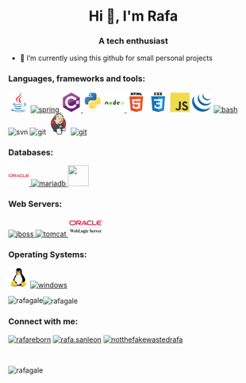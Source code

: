   <h1 align="center">Hi 👋, I'm Rafa</h1>
<h3 align="center">A tech enthusiast</h3>


- 🔭 I’m currently using this github for small personal projects

<h3 align="left">Languages, frameworks and tools:</h3>

<p align="left"> 
<img src="https://raw.githubusercontent.com/devicons/devicon/master/icons/java/java-original.svg" alt="java" width="41" height="41"/> </a> <a href="https://spring.io/" target="_blank"> <img src="https://www.vectorlogo.zone/logos/springio/springio-icon.svg" alt="spring" width="38" height="38"/>
</a> <a href="https://www.w3schools.com/cs/" target="_blank"> <img src="https://raw.githubusercontent.com/devicons/devicon/master/icons/csharp/csharp-original.svg" alt="csharp" width="40" height="40"/> <a href="https://www.python.org" target="_blank"> <img src="https://raw.githubusercontent.com/devicons/devicon/master/icons/python/python-original.svg" alt="python" width="40" height="40"/></a> <a href="https://www.w3schools.com/css/" target="_blank"> <img src="https://raw.githubusercontent.com/devicons/devicon/master/icons/nodejs/nodejs-original-wordmark.svg" alt="nodejs" width="40" height="40"/> </a> <a href="https://www.oracle.com/" target="_blank">  </a>  <img src="https://raw.githubusercontent.com/devicons/devicon/master/icons/html5/html5-original-wordmark.svg" alt="html5" width="40" height="40"/> <img src="https://raw.githubusercontent.com/devicons/devicon/master/icons/css3/css3-original-wordmark.svg" alt="css3" width="40" height="40"/> </a> <a href="https://www.w3.org/html/" target="_blank"> <a href="https://developer.mozilla.org/en-US/docs/Web/JavaScript" target="_blank"> <img src="https://raw.githubusercontent.com/devicons/devicon/master/icons/javascript/javascript-original.svg" alt="javascript" width="40" height="40"/></a> 
<a href="https://jquery.com/" target="_blank"> <img src="https://raw.githubusercontent.com/devicons/devicon/master/icons/jquery/jquery-original.svg" alt="jquery" width="40" height="40"/></a>
<a href="https://www.java.com" target="_blank">  </a>  </a>  <a href="https://www.gnu.org/software/bash/" target="_blank"> <a href="https://git-scm.com/" target="_blank">  <img src="https://www.vectorlogo.zone/logos/gnu_bash/gnu_bash-icon.svg" alt="bash" width="40" height="40"/></a>
 <img src="https://upload.wikimedia.org/wikipedia/commons/a/ab/Subversion-logo-cropped.png" alt="svn" width="40" height="40">
<img src="https://www.vectorlogo.zone/logos/git-scm/git-scm-icon.svg" alt="git" width="40" height="40"/> 
<img src="https://raw.githubusercontent.com/devicons/devicon/master/icons/jenkins/jenkins-original.svg" alt="git" width="42" height="42"/> 
<a href="https://www.sonarlint.org/" target="_blank"><img src="https://plugins.jetbrains.com/files/7973/112566/icon/pluginIcon.svg" alt="git" width="45" height="45"/> </a>


<h3 align="left">Databases:</h3>
<p align="left">
<a href="https://www.mysql.com/" target="_blank"><img src="https://raw.githubusercontent.com/devicons/devicon/master/icons/oracle/oracle-original.svg" alt="oracle" width="42" height="42"/> </a> 
<a href="https://mariadb.org/" target="_blank"> <img src="https://www.vectorlogo.zone/logos/mariadb/mariadb-icon.svg" alt="mariadb" width="42" height="42"/>  </a>
<a href="https://www.microsoft.com/en-us/sql-server/sql-server-downloads"><img src="https://cdn.cdnlogo.com/logos/m/21/microsoft-sql-server.svg"  width="42" height="42"></a>
</p>


<h3 align="left">Web Servers:</h3>
<p align="left">
<a href="https://www.jboss.org/" target="_blank"><img src="https://upload.wikimedia.org/wikipedia/commons/9/95/JBoss_logo.svg" alt="jboss" width="42" height="42"/> </a>
<a href="http://tomcat.apache.org/" target="_blank"> <img src="https://upload.wikimedia.org/wikipedia/commons/f/fe/Apache_Tomcat_logo.svg" alt="tomcat" width="42" height="42"/>  </a>
<a href="https://www.microsoft.com/en-us/sql-server/sql-server-downloads"><img src="https://raw.githubusercontent.com/rafagale/rafagale/main/images/54044999_650038862110748_7626518215702609920_n.png" width="70" height="40"></a>
</p>




<h3 align="left">Operating Systems:</h3>
<a href="https://www.linux.org/" target="_blank"> <img src="https://raw.githubusercontent.com/devicons/devicon/master/icons/linux/linux-original.svg" alt="linux" width="40" height="40"/></a>
<a href="https://www.microsoft.com/en-us/windows" target="_blank"> <img src="https://upload.wikimedia.org/wikipedia/commons/5/5f/Windows_logo_-_2012.svg" alt="windows" width="30" height="38"/></a>
<p align="left"> </p>



<p><img align="left" src="https://github-readme-stats.vercel.app/api/top-langs?username=rafagale&show_icons=true&locale=en&layout=compact" alt="rafagale" /></p>


<p><img align="center" src="https://github-readme-streak-stats.herokuapp.com/?user=rafagale&" alt="rafagale" /></p>
<h3 align="left">Connect with me:</h3>
<p align="left">
  <a href="https://t.me/rafareborn" target="blank"><img align="center" src="https://gist.githubusercontent.com/m8rge/4c2b36369c9f936c02ee883ca8ec89f1/raw/c03fd44ee2b63d7a2a195ff44e9bb071e87b4a40/telegram-source-240px.svg" alt="rafareborn" height="30" width="40" /></a>
<a href="https://fb.com/rafa.sanleon" target="blank"><img align="center" src="https://cdn.jsdelivr.net/npm/simple-icons@3.0.1/icons/facebook.svg" alt="rafa.sanleon" height="30" width="40" /></a>
<a href="https://instagram.com/notthefakewastedrafa" target="blank"><img align="center" src="https://cdn.jsdelivr.net/npm/simple-icons@3.0.1/icons/instagram.svg" alt="notthefakewastedrafa" height="30" width="40" /></a>
</p>
<br>
<p align="left"> <img src="https://komarev.com/ghpvc/?username=rafagale&label=Profile%20views&color=0e75b6&style=flat" alt="rafagale" /> </p>
